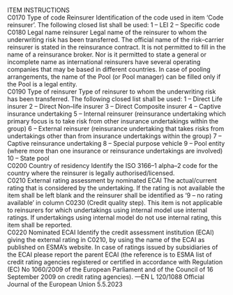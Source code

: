  
ITEM  INSTRUCTIONS  
C0170  Type of code Reinsurer  Identification of the code used in item ‘Code reinsurer’. The following closed list 
shall be used: 
1 – LEI 
2 – Specific code  
C0180  Legal name reinsurer  Legal name of the reinsurer to whom the underwriting risk has been transferred. 
The official name of the risk–carrier reinsurer is stated in the reinsurance contract. 
It is not permitted to fill in the name of a reinsurance broker. Nor is it permitted 
to state a general or incomplete name as international reinsurers have several 
operating companies that may be based in different countries. 
In case of pooling arrangements, the name of the Pool (or Pool manager) can be 
filled only if the Pool is a legal entity.  
C0190  Type of reinsurer  Type of reinsurer to whom the underwriting risk has been transferred. 
The following closed list shall be used: 
1 – Direct Life insurer 
2 – Direct Non–life insurer 
3 – Direct Composite insurer 
4 – Captive insurance undertaking 
5 – Internal reinsurer (reinsurance undertaking which primary focus is to take risk 
from other insurance undertakings within the group) 
6 – External reinsurer (reinsurance undertaking that takes risks from undertakings 
other than from insurance undertakings within the group) 
7 – Captive reinsurance undertaking 
8 – Special purpose vehicle 
9 – Pool entity (where more than one insurance or reinsurance undertakings are 
involved) 
10 – State pool  
C0200  Country of residency  Identify the ISO 3166–1 alpha–2 code for the country where the reinsurer is 
legally authorised/licensed.  
C0210  External rating assessment by 
nominated ECAI  The actual/current rating that is considered by the undertaking. 
If the rating is not available the item shall be left blank and the reinsurer shall be 
identified as ‘9 – no rating available’ in column C0230 (Credit quality step). 
This item is not applicable to reinsurers for which undertakings using internal 
model use internal ratings. If undertakings using internal model do not use 
internal rating, this item shall be reported.  
C0220  Nominated ECAI  Identify the credit assessment institution (ECAI) giving the external rating in 
C0210, by using the name of the ECAI as published on ESMA’s website. In 
case of ratings issued by subsidiaries of the ECAI please report the parent ECAI 
(the reference is to ESMA list of credit rating agencies registered or certified in 
accordance with Regulation (EC) No 1060/2009 of the European Parliament and 
of the Council of 16 September 2009 on credit rating agencies). 
—EN  L 120/1088 Official Journal of the European Union 5.5.2023